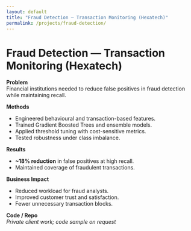 ```yaml
---
layout: default
title: "Fraud Detection — Transaction Monitoring (Hexatech)"
permalink: /projects/fraud-detection/
---
```


# Fraud Detection — Transaction Monitoring (Hexatech)

**Problem**  
Financial institutions needed to reduce false positives in fraud detection while maintaining recall.

**Methods**
- Engineered behavioural and transaction-based features.  
- Trained Gradient Boosted Trees and ensemble models.  
- Applied threshold tuning with cost-sensitive metrics.  
- Tested robustness under class imbalance.

**Results**
- **~18% reduction** in false positives at high recall.  
- Maintained coverage of fraudulent transactions.

**Business Impact**
- Reduced workload for fraud analysts.  
- Improved customer trust and satisfaction.  
- Fewer unnecessary transaction blocks.

**Code / Repo**  
*Private client work; code sample on request*
